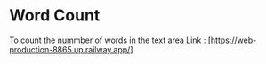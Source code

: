 # Word Count 
To count the nummber of words in the text area
Link : [https://web-production-8865.up.railway.app/]

